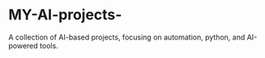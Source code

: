 # MY-AI-projects-
A collection of AI-based projects, focusing on automation, python, and AI-powered tools.
